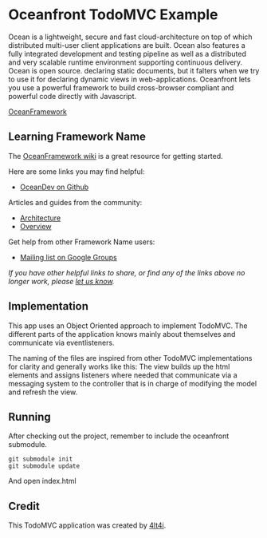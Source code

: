 Oceanfront TodoMVC Example
===

Ocean is a lightweight, secure and fast cloud-architecture on top of which distributed multi-user client applications are built. Ocean also features a fully integrated development and testing pipeline as well as a distributed and very scalable runtime environment supporting continuous delivery. Ocean is open source. declaring static documents, but it falters when we try to use it for declaring dynamic views in web-applications. Oceanfront lets you use a powerful framework to build cross-browser compliant and powerful code directly with Javascript. 

[OceanFramework](http://www.oceanframework.net)

## Learning Framework Name

The [OceanFramework wiki](http://wiki.oceanframework.net/) is a great resource for getting started.

Here are some links you may find helpful:
* [OceanDev on Github](https://github.com/OceanDev)

Articles and guides from the community:

* [Architecture](http://wiki.oceanframework.net/index.php/Architecture_OceanFront)
* [Overview](http://wiki.oceanframework.net/index.php/Overview_OceanFront)

Get help from other Framework Name users:

* [Mailing list on Google Groups](https://groups.google.com/group/oceanframework)

_If you have other helpful links to share, or find any of the links above no longer work, please [let us know](https://github.com/4lt4i/oceantodomvc/issues)._

## Implementation

This app uses an Object Oriented approach to implement TodoMVC. The different parts of the application knows mainly about themselves and communicate via eventlisteners.

The naming of the files are inspired from other TodoMVC implementations for clarity and generally works like this: The view builds up the html elements and assigns listeners where needed that communicate via a messaging system to the controller that is in charge of modifying the model and refresh the view.

## Running

After checking out the project, remember to include the oceanfront submodule.
```
git submodule init
git submodule update
```

And open index.html

## Credit

This TodoMVC application was created by [4lt4i](https://github.com/4lt4i).


